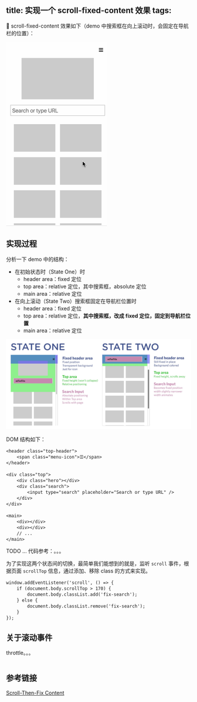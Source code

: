title: 实现一个 scroll-fixed-content 效果
tags:
---
🍉 scroll-fixed-content 效果如下（demo 中搜索框在向上滚动时，会固定在导航栏的位置）：

![](https://raw.githubusercontent.com/yingshandeng/image-host/master/data/scroll-fixed-content.gif)

<!-- more -->

## 实现过程
分析一下 demo 中的结构：
- 在初始状态时（State One）时
	- header area：fixed 定位
	- top area：relative 定位，其中搜索框，absolute 定位
	- main area：relative 定位
- 在向上滚动（State Two）搜索框固定在导航栏位置时
	- header area：fixed 定位
	- top area：relative 定位，**其中搜索框，改成 fixed 定位，固定到导航栏位置**
	- main area：relative 定位

![](https://raw.githubusercontent.com/yingshandeng/image-host/master/data/4E1CE12F-B7FF-47F1-8F4D-984EDA1DDE0A.png)

DOM 结构如下：
```
<header class="top-header">
    <span class="menu-icon">☰</span>
</header>

<div class="top">
    <div class="hero"></div>
    <div class="search">
        <input type="search" placeholder="Search or type URL" />
    </div>
</div>

<main>
    <div></div>
    <div></div>
    // ...
</main>
```
TODO ... 代码参考：。。。

为了实现这两个状态间的切换，最简单我们能想到的就是，监听 `scroll` 事件，根据页面 `scrollTop` 信息，通过添加、移除 class 的方式来实现。
```
window.addEventListener('scroll', () => {
    if (document.body.scrollTop > 170) {
        document.body.classList.add('fix-search');
    } else {
        document.body.classList.remove('fix-search');
    }
});
```


## 关于滚动事件

throttle。。。
```
```

## 参考链接
[Scroll-Then-Fix Content](https://css-tricks.com/scroll-fix-content/)
[]()